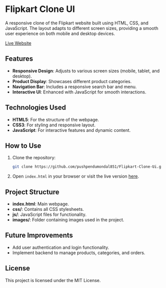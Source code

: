 # Flipkart Clone UI

A responsive clone of the Flipkart website built using HTML, CSS, and JavaScript. The layout adapts to different screen sizes, providing a smooth user experience on both mobile and desktop devices.

[Live Website](https://pushpendumondal851.github.io/Flipkart-Clone-Ui/)

## Features

- **Responsive Design**: Adjusts to various screen sizes (mobile, tablet, and desktop).
- **Product Display**: Showcases different product categories.
- **Navigation Bar**: Includes a responsive search bar and menu.
- **Interactive UI**: Enhanced with JavaScript for smooth interactions.

## Technologies Used

- **HTML5**: For the structure of the webpage.
- **CSS3**: For styling and responsive layout.
- **JavaScript**: For interactive features and dynamic content.

## How to Use

1. Clone the repository:
   ```bash
   git clone https://github.com/pushpendumondal851/Flipkart-Clone-Ui.git
   ```
2. Open `index.html` in your browser or visit the live version [here](https://pushpendumondal851.github.io/Flipkart-Clone-Ui/).

## Project Structure

- **index.html**: Main webpage.
- **css/**: Contains all CSS stylesheets.
- **js/**: JavaScript files for functionality.
- **images/**: Folder containing images used in the project.

## Future Improvements

- Add user authentication and login functionality.
- Implement backend to manage products, categories, and orders.

## License

This project is licensed under the MIT License.
